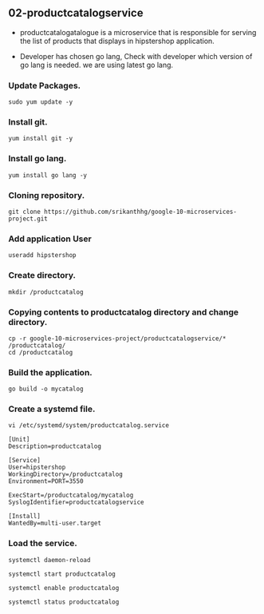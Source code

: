 ## 02-productcatalogservice

* productcatalogatalogue is a microservice that is responsible for serving the list of products that displays in  hipstershop application.

* Developer has chosen go lang, Check with developer which version of go lang is needed.  we are using latest go lang.

### Update Packages.
```
sudo yum update -y
```
### Install git.
```
yum install git -y
```

### Install go lang.
```
yum install go lang -y
```
### Cloning repository.
```
git clone https://github.com/srikanthhg/google-10-microservices-project.git
```
### Add application User
```
useradd hipstershop
```
### Create directory.
```
mkdir /productcatalog
```
### Copying contents to productcatalog directory and change directory.
```
cp -r google-10-microservices-project/productcatalogservice/* /productcatalog/
cd /productcatalog
```
### Build the application.
```
go build -o mycatalog
```
### Create a systemd file.
```
vi /etc/systemd/system/productcatalog.service
```
```
[Unit]
Description=productcatalog

[Service]
User=hipstershop
WorkingDirectory=/productcatalog
Environment=PORT=3550

ExecStart=/productcatalog/mycatalog
SyslogIdentifier=productcatalogservice

[Install]
WantedBy=multi-user.target
```

### Load the service.
```
systemctl daemon-reload
```
```
systemctl start productcatalog
```
```
systemctl enable productcatalog
```
```
systemctl status productcatalog
```